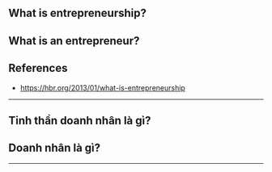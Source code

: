 ## What is entrepreneurship?

## What is an entrepreneur?

## References

- https://hbr.org/2013/01/what-is-entrepreneurship

---

## Tinh thần doanh nhân là gì?

## Doanh nhân là gì?

---

